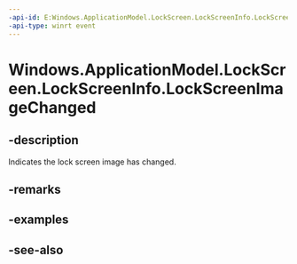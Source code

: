 ```yaml
---
-api-id: E:Windows.ApplicationModel.LockScreen.LockScreenInfo.LockScreenImageChanged
-api-type: winrt event
---
```


<!-- Event syntax
public event Windows.Foundation.TypedEventHandler LockScreenImageChanged<Windows.ApplicationModel.LockScreen.LockScreenInfo,  object>
-->

# Windows.ApplicationModel.LockScreen.LockScreenInfo.LockScreenImageChanged

## -description
Indicates the lock screen image has changed.

## -remarks

## -examples

## -see-also
